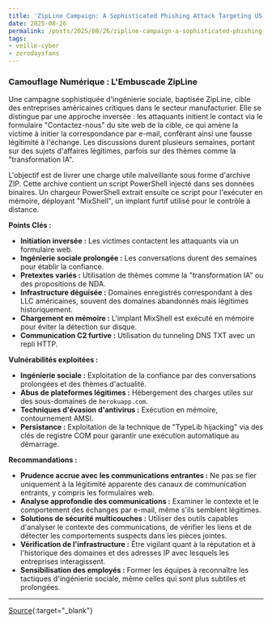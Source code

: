 ```yaml
---
title: 'ZipLine Campaign: A Sophisticated Phishing Attack Targeting US Companies'
date: 2025-08-26
permalink: /posts/2025/08/26/zipline-campaign-a-sophisticated-phishing-attack-targeting-us-companies/
tags:
- veille-cyber
- zerodaysfans
---
```

### Camouflage Numérique : L'Embuscade ZipLine

Une campagne sophistiquée d'ingénierie sociale, baptisée ZipLine, cible des entreprises américaines critiques dans le secteur manufacturier. Elle se distingue par une approche inversée : les attaquants initient le contact via le formulaire "Contactez-nous" du site web de la cible, ce qui amène la victime à initier la correspondance par e-mail, conférant ainsi une fausse légitimité à l'échange. Les discussions durent plusieurs semaines, portant sur des sujets d'affaires légitimes, parfois sur des thèmes comme la "transformation IA".

L'objectif est de livrer une charge utile malveillante sous forme d'archive ZIP. Cette archive contient un script PowerShell injecté dans ses données binaires. Un chargeur PowerShell extrait ensuite ce script pour l'exécuter en mémoire, déployant "MixShell", un implant furtif utilisé pour le contrôle à distance.

**Points Clés :**

*   **Initiation inversée :** Les victimes contactent les attaquants via un formulaire web.
*   **Ingénierie sociale prolongée :** Les conversations durent des semaines pour établir la confiance.
*   **Pretextes variés :** Utilisation de thèmes comme la "transformation IA" ou des propositions de NDA.
*   **Infrastructure déguisée :** Domaines enregistrés correspondant à des LLC américaines, souvent des domaines abandonnés mais légitimes historiquement.
*   **Chargement en mémoire :** L'implant MixShell est exécuté en mémoire pour éviter la détection sur disque.
*   **Communication C2 furtive :** Utilisation du tunneling DNS TXT avec un repli HTTP.

**Vulnérabilités exploitées :**

*   **Ingénierie sociale :** Exploitation de la confiance par des conversations prolongées et des thèmes d'actualité.
*   **Abus de plateformes légitimes :** Hébergement des charges utiles sur des sous-domaines de `herokuapp.com`.
*   **Techniques d'évasion d'antivirus :** Exécution en mémoire, contournement AMSI.
*   **Persistance :** Exploitation de la technique de "TypeLib hijacking" via des clés de registre COM pour garantir une exécution automatique au démarrage.

**Recommandations :**

*   **Prudence accrue avec les communications entrantes :** Ne pas se fier uniquement à la légitimité apparente des canaux de communication entrants, y compris les formulaires web.
*   **Analyse approfondie des communications :** Examiner le contexte et le comportement des échanges par e-mail, même s'ils semblent légitimes.
*   **Solutions de sécurité multicouches :** Utiliser des outils capables d'analyser le contexte des communications, de vérifier les liens et de détecter les comportements suspects dans les pièces jointes.
*   **Vérification de l'infrastructure :** Être vigilant quant à la réputation et à l'historique des domaines et des adresses IP avec lesquels les entreprises interagissent.
*   **Sensibilisation des employés :** Former les équipes à reconnaître les tactiques d'ingénierie sociale, même celles qui sont plus subtiles et prolongées.

---
[Source](https://research.checkpoint.com/2025/zipline-phishing-campaign/){:target="_blank"}

